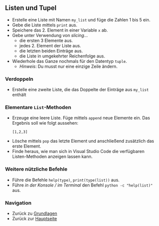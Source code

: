 ## Listen und Tupel
* Erstelle eine Liste mit Namen `my_list` und füge die Zahlen 1 bis 5 ein.
* Gebe die Liste mittels `print` aus.
* Speichere das 2. Element in einer Variable `x` ab.
* Gebe unter Verwendung von _slicing_...
    * die ersten 3 Elemente aus.
    * jedes 2. Element der Liste aus.
    * die letzten beiden Einträge aus.
    * die Liste in umgekehrter Reichenfolge aus.  
* Wiederhole das Ganze nochmals für den Datentyp `tuple`. 
    * _Hinweis_: Du musst nur eine einzige Zeile ändern.

### Verdoppeln
* Erstelle eine zweite Liste, die das Doppelte der Einträge aus `my_list` enthält

### Elementare `List`-Methoden
* Erzeuge eine leere Liste. Füge mittels `append` neue Elemente ein. Das Ergebnis soll wie folgt aussehen:
    ```
    [1,2,3]
    ```
* Lösche mittels `pop` das letzte Element und anschließend zusätzlich das erste Element.  
* Finde heraus, wie man sich in Visual Studio Code die verfügbaren Listen-Methoden anzeigen lassen kann. 

### Weitere nützliche Befehle
* Führe die Befehle `help(type)`, `print(type(list))` aus.
* Führe _in der Konsole / im Terminal_ den Befehl `python -c "help(list)"` aus.

### Navigation
* Zurück zu [Grundlagen](../README.md)
* Zurück zur [Hauptseite](../../../README.md)
